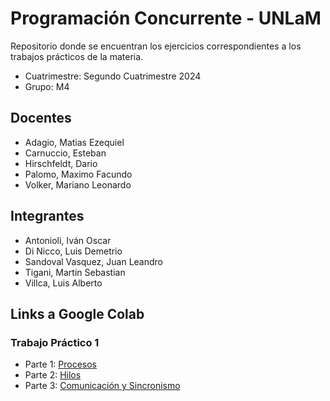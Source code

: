 # Programación Concurrente - UNLaM
Repositorio donde se encuentran los ejercicios correspondientes a los trabajos prácticos de la materia.

* Cuatrimestre: Segundo Cuatrimestre 2024
* Grupo: M4

## Docentes
* Adagio, Matias Ezequiel
* Carnuccio, Esteban
* Hirschfeldt, Dario
* Palomo, Maximo Facundo
* Volker, Mariano Leonardo

## Integrantes
* Antonioli, Iván Oscar
* Di Nicco, Luis Demetrio
* Sandoval Vasquez, Juan Leandro
* Tigani, Martin Sebastian
* Villca, Luis Alberto

## Links a Google Colab
### Trabajo Práctico 1
* Parte 1: [Procesos](https://colab.research.google.com/drive/1HI2BX2UqpVGj9xpQXm2FQORTsDcy4-78?usp=drive_copy)
* Parte 2: [Hilos](https://colab.research.google.com/drive/1NOf-a3MtG6HjaSbdcpi-LiRUN_wtAMBe?usp=sharing)
* Parte 3: [Comunicación y Sincronismo](https://colab.research.google.com/drive/1K3U2X4frhOenST6wXE2787Z8uTBQeFU9?usp=sharing)
